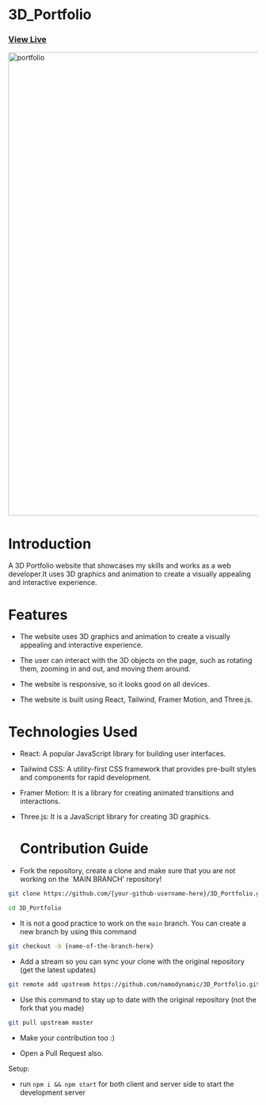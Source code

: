 # 3D_Portfolio

### [View Live](https://nnamdiekechi.netlify.app/)
<img width="934" alt="portfolio" src="https://github.com/namodynamic/3D_Portfolio/assets/126875351/6a0478b1-fad5-4311-ba3b-d9d9db14bdf2">

# Introduction 

A 3D Portfolio website that showcases my skills and works as a web developer.It uses 3D graphics and animation to create a visually appealing and interactive experience.

 # Features
 
- The website uses 3D graphics and animation to create a visually appealing and interactive experience.
  
- The user can interact with the 3D objects on the page, such as rotating them, zooming in and out, and moving them around.

- The website is responsive, so it looks good on all devices.

- The website is built using React, Tailwind, Framer Motion, and Three.js.

# Technologies Used

- React: A popular JavaScript library for building user interfaces.
  
- Tailwind CSS: A utility-first CSS framework that provides pre-built styles and components for rapid development.
  
- Framer Motion: It is a library for creating animated transitions and interactions.
  
- Three.js: It is a JavaScript library for creating 3D graphics.


   # Contribution Guide

- Fork the repository, create a clone and make sure that you are not working on the `MAIN BRANCH' repository!

```bash
git clone https://github.com/{your-github-username-here}/3D_Portfolio.git
```

```bash
cd 3D_Portfolio
```

- It is not a good practice to work on the `main` branch. You can create a new branch by using this command

```bash
git checkout -b {name-of-the-branch-here}
```

- Add a stream so you can sync your clone with the original repository (get the latest updates)

```bash
git remote add upstream https://github.com/namodynamic/3D_Portfolio.git
```

- Use this command to stay up to date with the original repository (not the fork that you made)

```bash
git pull upstream master
```

- Make your contribution too :)

- Open a Pull Request also.

Setup:
- run ```npm i && npm start``` for both client and server side to start the development server

